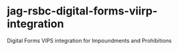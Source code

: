 # jag-rsbc-digital-forms-viirp-integration
Digital Forms VIPS integration for Impoundments and Prohibitions
